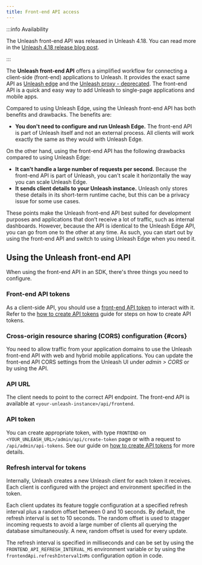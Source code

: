 ```yaml
---
title: Front-end API access
---
```


:::info Availability

The Unleash front-end API was released in Unleash 4.18. You can read more in the [Unleash 4.18 release blog post](https://www.getunleash.io/blog/new-features-direct-client-side-front-end-api-access-sync-user-groups-and-clone-environments).

:::

The **Unleash front-end API** offers a simplified workflow for connecting a client-side (front-end) applications to Unleash. It provides the exact same API as [Unleash edge](https://docs.getunleash.io/reference/unleash-edge) and  the [Unleash proxy - deprecated](../generated/unleash-proxy.md). The front-end API is a quick and easy way to add Unleash to single-page applications and mobile apps.


Compared to using Unleash Edge, using the Unleash front-end API has both benefits and drawbacks. The benefits are:

- **You don't need to configure and run Unleash Edge.** The front-end API is part of Unleash itself and not an external process. All clients will work exactly the same as they would with Unleash Edge.

On the other hand, using the front-end API has the following drawbacks compared to using Unleash Edge:

- **It can't handle a large number of requests per second.** Because the front-end API is part of Unleash, you can't scale it horizontally the way you can scale Unleash Edge.
- **It sends client details to your Unleash instance.** Unleash only stores these details in its short-term runtime cache, but this can be a privacy issue for some use cases.

These points make the Unleash front-end API best suited for development purposes and applications that don’t receive a lot of traffic, such as internal dashboards. However, because the API is identical to the Unleash Edge API, you can go from one to the other at any time. As such, you can start out by using the front-end API and switch to using Unleash Edge when you need it.

## Using the Unleash front-end API

When using the front-end API in an SDK, there's three things you need to configure.

### Front-end API tokens

As a client-side API, you should use a [front-end API token](../reference/api-tokens-and-client-keys.mdx#front-end-tokens) to interact with it. Refer to the [how to create API tokens](../how-to/how-to-create-api-tokens.mdx) guide for steps on how to create API tokens.

### Cross-origin resource sharing (CORS) configuration {#cors}

You need to allow traffic from your application domains to use the Unleash front-end API with web and hybrid mobile applications. You can update the front-end API CORS settings from the Unleash UI under _admin \> CORS_ or by using the API.

### API URL

The client needs to point to the correct API endpoint. The front-end API is available at `<your-unleash-instance>/api/frontend`.

<!-- Point to the API docs when they're published -->

### API token

You can create appropriate token, with type `FRONTEND` on `<YOUR_UNLEASH_URL>/admin/api/create-token` page or with a request to `/api/admin/api-tokens`. See our guide on [how to create API tokens](../how-to/how-to-create-api-tokens.mdx) for more details.

### Refresh interval for tokens

Internally, Unleash creates a new Unleash client for each token it receives. Each client is configured with the project and environment specified in the token.

Each client updates its feature toggle configuration at a specified refresh interval plus a random offset between 0 and 10 seconds. By default, the refresh interval is set to 10 seconds. The random offset is used to stagger incoming requests to avoid a large number of clients all querying the database simultaneously. A new, random offset is used for every update.

The refresh interval is specified in milliseconds and can be set by using the `FRONTEND_API_REFRESH_INTERVAL_MS` environment variable or by using the `frontendApi.refreshIntervalInMs` configuration option in code.
